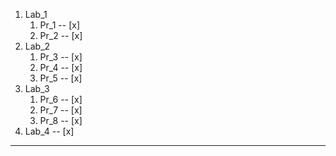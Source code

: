 1. Lab_1
	1. Pr_1 -- [x]
	2. Pr_2 -- [x]
2. Lab_2
	1. Pr_3 -- [x]
	2. Pr_4 -- [x]
	3. Pr_5 -- [x]
3. Lab_3
	1. Pr_6 -- [x]
	2. Pr_7 -- [x]
	3. Pr_8 -- [x]
4. Lab_4 -- [x]
---
